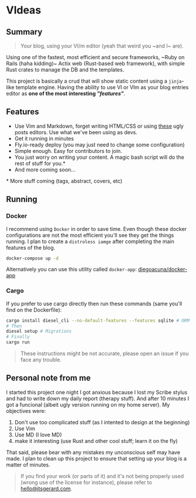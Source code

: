 # VIdeas

## Summary 
> Your blog, using your VI/m editor (yeah that weird you ~and I~ are). 

Using one of the fastest, most efficient and secure frameworks, ~Ruby on Rails (haha kidding)~ Actix web (Rust-based web framework), with simple Rust crates to manage the DB and the templates.

This project is basically a crud that will show static content using a `jinja`-like template engine. Having the ability to use VI or VIm as your blog entries editor as **one of the most interesting _"features"_**.

## Features
- Use Vim and Markdown, forget writing HTML/CSS or using [these](https://wordpress.org/support/files/2018/10/add-new-post.png) ugly posts editors. Use what we've been using as devs.
- Get it running in minutes
- Fly.io-ready deploy (you may just need to change some configuration)
- Simple enough. Easy for contributors to join.
- You just worry on writing your content. A magic bash script will do the rest of stuff for you.*
- And more coming soon...
    

\* More stuff coming (tags, abstract, covers, etc)

## Running

### Docker
I recommend using `Docker` in order to save time. Even though these docker configurations are not the most efficient you'll see they get the things running. I plan to create a `distroless iamge` after completing the main features of the blog.

```bash
docker-compose up -d
```
Alternatively you can use this utility called `docker-app`: [diegoacuna/docker-app](https://github.com/diegoacuna/docker-app)

### Cargo
If you prefer to use cargo directly then run these commands (same you'll find on the Dockerfile):
```bash
cargo install diesel_cli --no-default-features --features sqlite # ORM
# Then
diesel setup # Migrations
# Finally
cargo run
```

> These instructions might be not accurate, please open an issue if you face any trouble.

## Personal note from me
I started this project one night I got anxious because I lost my Scribe stylus and had to write down my daily report (therapy stuff). And after 10 minutes I got a funcional (albeit ugly version running on my home server). My objectives were:
1. Don't use too complicated stuff (as I intented to design at the beginning)
2. Use Vim
3. Use MD (I love MD)
4. make it interesting (use Rust and other cool stuff; learn it on the fly)

That said, please bear with any mistakes my unconscious self may have made. I plan to clean up this project to ensure that setting up your blog is a matter of minutes.

> If you find your work (or parts of it) and it's not being properly used (wrong use of the license for instance), please refer to <hello@itsgerard.com>.
